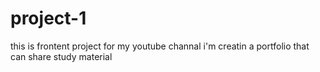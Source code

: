 # project-1
this is frontent project for my youtube channal 
i'm creatin a portfolio that can share study material 
